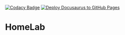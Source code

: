 [![Codacy Badge](https://app.codacy.com/project/badge/Grade/d0a62ef654344f4c8e57c7299a24f7dc)](https://app.codacy.com/gh/Masked-Kunsiquat/HomeLab/dashboard?utm_source=gh&utm_medium=referral&utm_content=&utm_campaign=Badge_grade) 
[![Deploy Docusaurus to GitHub Pages](https://github.com/Masked-Kunsiquat/HomeLab/actions/workflows/deploy.yml/badge.svg)](https://github.com/Masked-Kunsiquat/HomeLab/actions/workflows/deploy.yml)
# HomeLab

